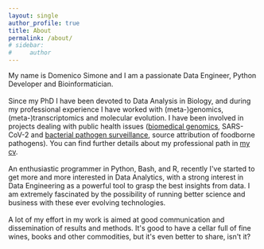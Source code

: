 ```yaml
---
layout: single
author_profile: true
title: About
permalink: /about/
# sidebar:
#     author
---
```


My name is Domenico Simone and I am a passionate Data Engineer, Python Developer and Bioinformatician.<br>
<br>
Since my PhD I have been devoted to Data Analysis in Biology, and during my professional experience I have worked with (meta-)genomics, (meta-)transcriptomics and molecular evolution. I have been involved in projects dealing with public health issues ([biomedical genomics](/portfolio/MToolBox/), SARS-CoV-2 and [bacterial pathogen surveillance](/portfolio/rmlst-api/), source attribution of foodborne pathogens). You can find further details about my professional path in [my cv](https://www.dropbox.com/scl/fi/4oznc4okjobiopeyiz2ql/Simone_Domenico_CV.pdf?rlkey=ria5zpcwxvjn2i0rn3vm732or&dl=0).<br>
<br>
An enthusiastic programmer in Python, Bash, and R, recently I've started to get more and more interested in Data Analytics, with a strong interest in Data Engineering as a powerful tool to grasp the best insights from data. I am extremely fascinated by the possibility of running better science and business with these ever evolving technologies.<br>
<br>
A lot of my effort in my work is aimed at good communication and dissemination of results and methods. It's good to have a cellar full of fine wines, books and other commodities, but it's even better to share, isn't it?
